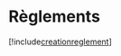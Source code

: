 # Règlements

[!include[creationreglement](reglements.creationreglement.autogen.md)]















































































































